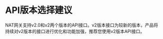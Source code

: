 # API版本选择建议<a name="nat_apiSelect_0001"></a>

NAT网关支持v2.0和v2两个版本的API接口。v2版本接口为较新的版本，产品将持续对v2版本的接口进行优化和功能加强，推荐您使用v2版本API接口。

